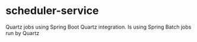 # scheduler-service
Quartz jobs using Spring Boot Quartz integration. Is using Spring Batch jobs run by Quartz
